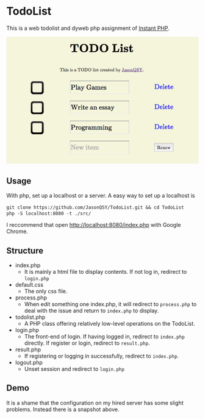 # TodoList

This is a web todolist and dyweb php assignment of [Instant PHP](http://dyweb.github.io/course/web/2016_Spring/instant-php/index.html).

![snapshot](./snap.png)
## Usage

With php, set up a localhost or a server. A easy way to set up a localhost is
```
git clone https://github.com/JasonQSY/TodoList.git && cd TodoList
php -S localhost:8080 -t ./src/
```
I reccommend that open <http://localhost:8080/index.php> with Google Chrome.

## Structure

- index.php
    - It is mainly a html file to display contents. If not log in, redirect to `login.php`
- default.css
    - The only css file.
- process.php
    - When edit something one index.php, it will redirect to `process.php` to deal with the issue and return to `index.php` to display.
- todolist.php
    - A PHP class offering relatively low-level operations on the TodoList.
- login.php
    - The front-end of login. If having logged in, redirect to `index.php` directly. If register or login, redirect to `result.php`.
- result.php
    - If registering or logging in successfully, redirect to `index.php`.
- logout.php
    - Unset session and redirect to `login.php`

## Demo

It is a shame that the configuration on my hired server has some slight problems. Instead there is a snapshot above.
